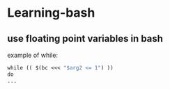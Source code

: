 # Learning-bash

## use floating point variables in bash
example of while:

``` arg2=0.1
while (( $(bc <<< "$arg2 <= 1") ))
do
...
```

